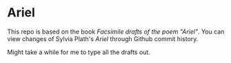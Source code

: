 # Ariel

This repo is based on the book *Facsimile drafts of the poem "Ariel"*. You can view changes of Sylvia Plath's *Ariel* through Github commit history.

Might take a while for me to type all the drafts out.

